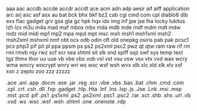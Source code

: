 aaa
aac
accdb
accde
accdr
accdt
ace
acm
adn
adp
aesir
aif
aiff
application
arc
arj
asc
asf
asx
au
bat
bck
bhx
bkf
bz2
cab
cgi
cmd
com
cpl
diablo6
dib
exx
flac
gadget
grv
gsa
gta
gz
hpk
hqx
idx
img
inf
jpe
jse
lha
locky
lukitus
lzh
lzx
m3u
m4a
mad
maf
mbox
mbx
mda
mdb
mde
mdf
mdm
mdt
mdw
mdz
mid
midi
mp1
mp2
mpa
mpd
mpt
msc
msh
msh1
msh1xml
msh2
msh2xml
mshxml
nmf
obt
ocx
odb
odin
oft
old
onepkg
osiris
pab
pak
pcsc1
pcx
php3
pif
pit
pl
ppa
ppsm
ps
ps2
ps2xml
psc2
pwz
qt
qtw
ram
raw
rif
rm
rmi
rmvb
rqy
rwz
scf
scr
sea
shtml
sit
slk
snd
spiff
sqz
swf
sys
temp
text
tgz
thmx
thor
uu
uue
vb
vbe
vbs
vob
vsl
vst
vsu
vsw
vsx
vtx
vxd
wax
wcry
wma
wncry
wncrypt
wnry
wri
ws
wsc
wsf
wsh
wvx
xlb
xlc
xld
xlk
xlv
xsf
xsn
z
zepto
zoo
zzz
zzzzz

.ace
.ani
.app
.docm
.exe
.jar
.reg
.scr
.vbe
.vbs
.bas
.bat
.chm
.cmd
.com
.cpl
.crt
.csh
.dll
.fxp
.gadget
.hlp
.Hta
.Inf
.Ins
.Isp
.js
.Jse
.Lnk
.msi
.msp
.mst
.pcd
.pif
.ps1
.ps1xml
.ps2
.ps2xml
.psc1
.psc2
.rar
.sct
.shb
.shs
.url
.vb
.vxd
.ws
.wsc
.wsf
.wsh
.shtml
.one
.onenote
.rdp
